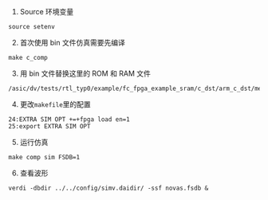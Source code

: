 1. Source 环境变量

```
source setenv
```

2. 首次使用 bin 文件仿真需要先编译

```
make c_comp
```

3. 用 bin 文件替换这里的 ROM 和 RAM 文件

```
/asic/dv/tests/rtl_typ0/example/fc_fpga_example_sram/c_dst/arm_c_dst/mem32
```

4. 更改`makefile`里的配置

```
24:EXTRA SIM OPT +=+fpga load en=1
25:export EXTRA SIM OPT
```

5. 运行仿真

```
make comp sim FSDB=1
```

6. 查看波形

```
verdi -dbdir ../../config/simv.daidir/ -ssf novas.fsdb &
```
